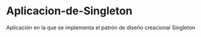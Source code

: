 # Aplicacion-de-Singleton
Aplicación en la que se implementa el patrón de diseño creacional Singleton
